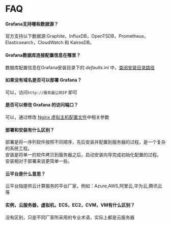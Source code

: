 # FAQ

#### Grafana支持哪些数据源？

官方支持以下数据源:Graphite，InfluxDB，OpenTSDB，Prometheus，Elasticsearch，CloudWatch 和 KairosDB。

#### Grafana数据库连接配置信息在哪里？

数据库配置信息在Grafana安装目录下的 *defaults.ini* 中，[查阅安装目录路径](/zh/stack-components.md#grafana)

#### 如果没有域名是否可以部署 Grafana？

可以，访问`http://服务器公网IP` 即可

#### 是否可以修改 Grafana 的访问端口？

可以，通过修改 [Nginx 虚拟主机配置文件](/zh/stack-components.md)中相关参数

#### 部署和安装有什么区别？

部署是将一序列软件按照不同顺序，先后安装并配置到服务器的过程，是一个复杂的系统工程。  
安装是将单一的软件拷贝到服务器之后，启动安装向导完成初始化配置的过程。  
安装相对于部署来说更简单一些。 

#### 云平台是什么意思？

云平台指提供云计算服务的平台厂家，例如：Azure,AWS,阿里云,华为云,腾讯云等

#### 实例，云服务器，虚拟机，ECS，EC2，CVM，VM有什么区别？

没有区别，只是不同厂家所采用的专业术语，实际上都是云服务器